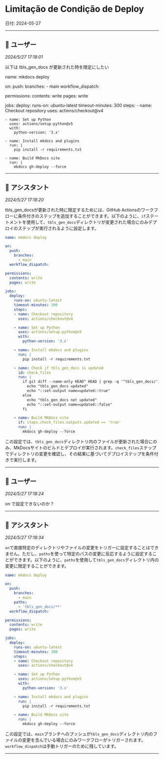 # Limitação de Condição de Deploy

日付: 2024-05-27

---

## 👤 ユーザー
*2024/5/27 17:18:01*

以下は tbls_gen_docs が更新された時を限定にしたい

name: mkdocs deploy

on:
  push:
    branches:
      - main
  workflow_dispatch:

permissions:
  contents: write
  pages: write

jobs:
  deploy:
    runs-on: ubuntu-latest
    timeout-minutes: 300
    steps:
    - name: Checkout repository
      uses: actions/checkout@v4

    - name: Set up Python
      uses: actions/setup-python@v5
      with:
        python-version: '3.x'

    - name: Install mkdocs and plugins
      run: |
        pip install -r requirements.txt

    - name: Build MkDocs site
      run: |
        mkdocs gh-deploy --force

---

## 🤖 アシスタント
*2024/5/27 17:18:20*

tbls_gen_docsが更新された時に限定するためには、GitHub Actionsのワークフローに条件付きのステップを追加することができます。以下のように、`if`ステートメントを使用して、`tbls_gen_docs`ディレクトリが変更された場合にのみデプロイのステップが実行されるように設定します。

```yaml
name: mkdocs deploy

on:
  push:
    branches:
      - main
  workflow_dispatch:

permissions:
  contents: write
  pages: write

jobs:
  deploy:
    runs-on: ubuntu-latest
    timeout-minutes: 300
    steps:
    - name: Checkout repository
      uses: actions/checkout@v4

    - name: Set up Python
      uses: actions/setup-python@v5
      with:
        python-version: '3.x'

    - name: Install mkdocs and plugins
      run: |
        pip install -r requirements.txt

    - name: Check if tbls_gen_docs is updated
      id: check_files
      run: |
        if git diff --name-only HEAD^ HEAD | grep -q '^tbls_gen_docs/'; then
          echo "tbls_gen_docs updated"
          echo "::set-output name=updated::true"
        else
          echo "tbls_gen_docs not updated"
          echo "::set-output name=updated::false"
        fi

    - name: Build MkDocs site
      if: steps.check_files.outputs.updated == 'true'
      run: |
        mkdocs gh-deploy --force
```

この設定では、`tbls_gen_docs`ディレクトリ内のファイルが更新された場合にのみ、MkDocsサイトのビルドとデプロイが実行されます。`check_files`ステップでディレクトリの変更を確認し、その結果に基づいてデプロイステップを条件付きで実行します。

---

## 👤 ユーザー
*2024/5/27 17:18:24*

on で設定できないのか？

---

## 🤖 アシスタント
*2024/5/27 17:18:34*

`on`で直接特定のディレクトリやファイルの変更をトリガーに設定することはできません。ただし、`paths`を使って特定のパスの変更に反応するように設定することができます。以下のように、`paths`を使用して`tbls_gen_docs`ディレクトリ内の変更に限定することができます。

```yaml
name: mkdocs deploy

on:
  push:
    branches:
      - main
    paths:
      - 'tbls_gen_docs/**'
  workflow_dispatch:

permissions:
  contents: write
  pages: write

jobs:
  deploy:
    runs-on: ubuntu-latest
    timeout-minutes: 300
    steps:
    - name: Checkout repository
      uses: actions/checkout@v4

    - name: Set up Python
      uses: actions/setup-python@v5
      with:
        python-version: '3.x'

    - name: Install mkdocs and plugins
      run: |
        pip install -r requirements.txt

    - name: Build MkDocs site
      run: |
        mkdocs gh-deploy --force
```

この設定では、`main`ブランチへのプッシュが`tbls_gen_docs`ディレクトリ内のファイルの変更を含んでいる場合にのみワークフローがトリガーされます。`workflow_dispatch`は手動トリガーのために残しています。

---
